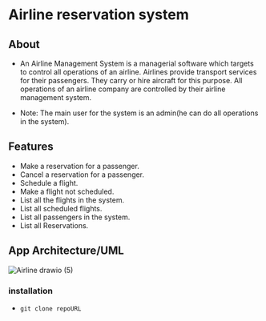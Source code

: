 # Airline reservation system
## About
- An Airline Management System is a managerial software which 
targets to control all operations of an airline. Airlines provide 
transport services for their passengers. They carry or hire 
aircraft for this purpose. All operations of an airline company 
are controlled by their airline management system.

- Note: The main user for the system is an admin(he can do all operations in the system).


## Features
- Make a reservation for a passenger.
- Cancel a reservation for a passenger.
- Schedule a flight.
- Make a flight not scheduled.
- List all the flights in the system.
- List all scheduled flights.
- List all passengers in the system.
- List all Reservations.

## App Architecture/UML

![Airline drawio (5)](https://user-images.githubusercontent.com/77184432/209432752-b1b4f934-35a8-4d03-b253-d6ba602af32b.png)

### installation
- ```git clone repoURL```
